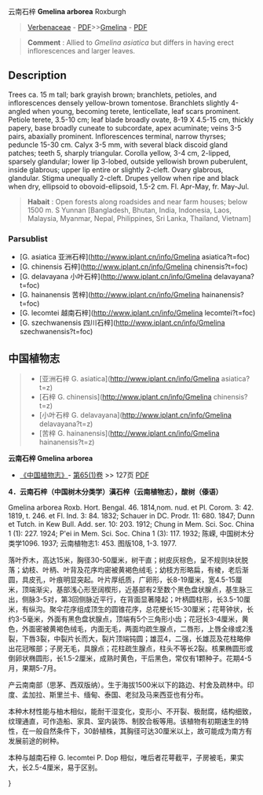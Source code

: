 云南石梓 **Gmelina arborea** Roxburgh

> [Verbenaceae](http://www.iplant.cn/info/Verbenaceae?t=foc) - [PDF](http://www.iplant.cn/foc/pdf/Verbenaceae.pdf)>>[Gmelina](http://www.iplant.cn/info/Gmelina?t=foc) - [PDF](http://www.iplant.cn/foc/pdf/Gmelina.pdf)

> **Comment** : 
> Allied to *Gmelina asiatica* but differs in having erect inflorescences and larger leaves.

## Description

Trees ca. 15 m tall; bark grayish brown; branchlets, petioles, and inflorescences densely yellow-brown tomentose. Branchlets slightly 4-angled when young, becoming terete, lenticellate, leaf scars prominent. Petiole terete, 3.5-10 cm; leaf blade broadly ovate, 8-19 X  4.5-15 cm, thickly papery, base broadly cuneate to subcordate,  apex acuminate;  veins 3-5 pairs, abaxially prominent. Inflorescences terminal, narrow thyrses; peduncle 15-30 cm. Calyx 3-5 mm, with several black discoid gland patches; teeth 5, sharply triangular. Corolla yellow, 3-4 cm, 2-lipped, sparsely glandular; lower lip 3-lobed, outside yellowish brown puberulent,  inside  glabrous;  upper   lip  entire  or  slightly 2-cleft. Ovary glabrous, glandular. Stigma unequally 2-cleft. Drupes yellow when ripe and black when dry, ellipsoid to obovoid-ellipsoid, 1.5-2 cm. Fl. Apr-May, fr. May-Jul.

> **Habait** : 
> Open forests along roadsides and near farm houses; below 1500 m. S Yunnan [Bangladesh, Bhutan, India, Indonesia, Laos, Malaysia, Myanmar, Nepal, Philippines, Sri Lanka, Thailand, Vietnam]

### Parsublist

* [G.  asiatica  亚洲石梓](http://www.iplant.cn/info/Gmelina asiatica?t=foc)
* [G.  chinensis  石梓](http://www.iplant.cn/info/Gmelina chinensis?t=foc)
* [G.  delavayana  小叶石梓](http://www.iplant.cn/info/Gmelina delavayana?t=foc)
* [G.  hainanensis  苦梓](http://www.iplant.cn/info/Gmelina hainanensis?t=foc)
* [G.  lecomtei  越南石梓](http://www.iplant.cn/info/Gmelina lecomtei?t=foc)
* [G.  szechwanensis  四川石梓](http://www.iplant.cn/info/Gmelina szechwanensis?t=foc)

## 中国植物志

> * [亚洲石梓  G.  asiatica](http://www.iplant.cn/info/Gmelina asiatica?t=z)
> * [石梓  G.  chinensis](http://www.iplant.cn/info/Gmelina chinensis?t=z)
> * [小叶石梓  G.  delavayana](http://www.iplant.cn/info/Gmelina delavayana?t=z)
> * [苦梓  G.  hainanensis](http://www.iplant.cn/info/Gmelina hainanensis?t=z)

**云南石梓 Gmelina arborea**

* [《中国植物志》](http://www.iplant.cn/frps)- [第65(1)卷](http://www.iplant.cn/frps/vol/65(1)) >> 127页 [PDF](http://www.iplant.cn/frps/pdf/65(1)/127.pdf)

**4．云南石梓（中国树木分类学）滇石梓（云南植物志），酸树（傣语）**

Gmelina arborea Roxb. Hort. Bengal. 46. 1814,nom. nud. et Pl. Corom. 3: 42. 1819, t. 246. et Fl. Ind. 3: 84. 1832; Schauer in DC. Prodr. 11: 680. 1847; Dunn et Tutch. in Kew Bull. Add. ser. 10: 203. 1912; Chung in Mem. Sci. Soc. China 1 (1): 227. 1924; P'ei in Mem. Sci. Soc. China 1 (3): 117. 1932; 陈嵘, 中国树木分类学1096. 1937; 云南植物志1: 453. 图版108, 1-3. 1977.

落叶乔木，高达15米，胸径30-50厘米，树干直；树皮灰棕色，呈不规则块状脱落；幼枝、叶柄、叶背及花序均密被黄褐色绒毛；幼枝方形略扁，有棱，老后渐圆，具皮孔，叶痕明显突起。叶片厚纸质，广卵形，长8-19厘米，宽4.5-15厘米，顶端渐尖，基部浅心形至阔楔形，近基部有2至数个黑色盘状腺点，基生脉三出，侧脉3-5对，第3回侧脉近平行，在背面显著隆起；叶柄圆柱形，长3.5-10厘米，有纵沟。聚伞花序组成顶生的圆锥花序，总花梗长15-30厘米；花萼钟状，长约3-5毫米，外面有黑色盘状腺点，顶端有5个三角形小齿；花冠长3-4厘米，黄色，外面密被黄褐色绒毛，内面无毛，两面均疏生腺点，二唇形，上唇全缘或2浅裂，下唇3裂，中裂片长而大，裂片顶端钝圆；雄蕊4，二强，长雄蕊及花柱略伸出花冠喉部；子房无毛，具腺点；花柱疏生腺点，柱头不等长2裂。核果椭圆形或倒卵状椭圆形，长1.5-2厘米，成熟时黄色，干后黑色，常仅有1颗种子。花期4-5月，果期5-7月。

产云南南部（思茅、西双版纳）。生于海拔1500米以下的路边、村舍及疏林中。印度、孟加拉、斯里兰卡、缅甸、泰国、老挝及马来西亚也有分布。

本种木材性能与柚木相似，能耐干湿变化，变形小、不开裂、极耐腐，结构细致，纹理通直，可作造船、家具、室内装饰、制胶合板等用。该植物有初期速生的特性，在一般自然条件下，30龄植株，其胸径可达30厘米以上，故可能成为南方有发展前途的树种。

本种与越南石梓 G. lecomtei P. Dop 相似，唯后者花萼截平，子房被毛，果实大，长2.5-4厘米，易于区别。

}